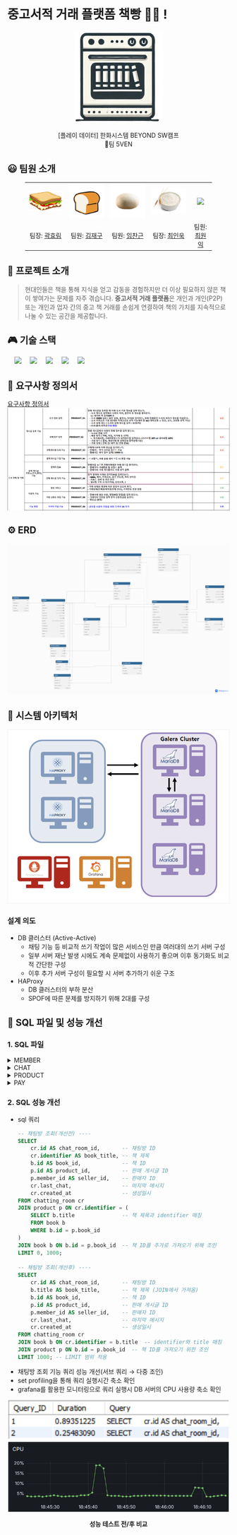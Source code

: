 # 중고서적 거래 플랫폼 책빵 📖🍞 !
<p align="middle" style="margin: 0; padding: 0;">
  <img width="200px" src="./assets/image/5ven icon.png">
</p>

<p align="middle">
[플레이 데이터] 한화시스템 BEYOND SW캠프
<br>🥪팀 5VEN
</p>

## 😃 팀원 소개

<figure>
    <table>
      <tr>
        <td align="center"><img src="./img/샌드위치.png" width="180px"/></td>
        <td align="center"><img src="./img/식빵.png" width="180px"/></td>
        <td align="center"><img src="./img/반죽.png" width="180px"/></td>
	<td align="center"><img src="./img/밀가루.png" width="180px"/></td>
        <td align="center"><img src="./img/밀.png" width="180px"/></td>
      </tr>
      <tr>
        <td align="center">팀장: <a href="https://github.com/daydeiday">곽효림</a></td>
        <td align="center">팀원: <a href="https://github.com/wkdlrn">김재구</a></td>
        <td align="center">팀원: <a href="https://github.com/ChangeunLim" >임찬근</a></td>
        <td align="center">팀장: <a href="https://github.com/InukChoi">최인욱</a></td>
	<td align="center">팀원: <a href="https://github.com/choi-won-ik" >최원익</a></td>
      </tr>
    </table>
</figure>


## 📝 프로젝트 소개

> 현대인들은 책을 통해 지식을 얻고 감동을 경험하지만 더 이상 필요하지 않은 책이 쌓여가는 문제를 자주 겪습니다. **중고서적 거래 플랫폼**은 개인과 개인(P2P) 또는 개인과 업자 간의 중고 책 거래를 손쉽게 연결하여 책의 가치를 지속적으로 나눌 수 있는 공간을 제공합니다.



## 🎮 기술 스택
&nbsp;&nbsp;&nbsp;&nbsp;<img src="https://img.shields.io/badge/GitHub-181717?style=flat&logo=GitHub&logoColor=white&color=black"></a>
&nbsp;&nbsp;&nbsp;&nbsp;<img src="https://img.shields.io/badge/Git-F05032?style=flat&logo=Git&logoColor=white&color=ffa500"></a>
&nbsp;&nbsp;&nbsp;&nbsp;<img src="https://img.shields.io/badge/MariaDB-003545?style=flat&logo=MariaDB&logoColor=white"></a>
&nbsp;&nbsp;&nbsp;&nbsp;<img src="https://img.shields.io/badge/Grafana-%23F46800.svg?style=flat&logo=grafana&logoColor=white"></a>
&nbsp;&nbsp;&nbsp;&nbsp;<img src="https://img.shields.io/badge/Prometheus-E6522C?style=flat&logo=Prometheus&logoColor=white"></a>
<br>



## 📂 요구사항 정의서 
[요구사항 정의서](https://github.com/beyond-sw-camp/be12-1st-5ven-bread_book/blob/kjg/assets/5%EC%A1%B0_%EC%9A%94%EA%B5%AC%EC%82%AC%ED%95%AD%20%EC%A0%95%EC%9D%98%EC%84%9C.pdf)
![요구사항 정의서](https://raw.githubusercontent.com/beyond-sw-camp/be12-1st-5ven-bread_book/refs/heads/kjg/assets/image/%EC%9A%94%EA%B5%AC%EC%82%AC%ED%95%AD%20%EC%A0%95%EC%9D%98%EC%84%9C.png)
<br>

## ⚙️ ERD
![ERD](https://github.com/beyond-sw-camp/be12-1st-5ven-bread_book/blob/kjg/assets/image/5ven%20ERD.png?raw=true)
<br>

## 🔀 시스템 아키텍처
![시스템 아키텍처](https://github.com/beyond-sw-camp/be12-1st-5ven-bread_book/blob/kjg/assets/image/sa.png?raw=true)
<br>
### 설계 의도
- DB 클러스터 (Active-Active)
  - 채팅 기능 등 비교적 쓰기 작업이 많은 서비스인 만큼 여러대의 쓰기 서버 구성
  - 일부 서버 재난 발생 시에도 계속 문제없이 사용하기 좋으며 이후 동기화도 비교적 간단한 구성
  - 이후 추가 서버 구성이 필요할 시 서버 추가하기 쉬운 구조
- HAProxy
    - DB 클러스터의 부하 분산
    - SPOF에 따른 문제를 방지하기 위해 2대를 구성

## 🔎 SQL 파일 및 성능 개선
### 1. SQL 파일
<details>
<summary>MEMBER</summary>
<div markdown="1">

- [member.sql](./assets/image/member.sql)

</div>
</details>

<details>
<summary>CHAT</summary>
<div markdown="1">

- [chat.sql](./assets/image/chat.sql)

</div>
</details>


<details>
<summary>PRODUCT</summary>
<div markdown="1">

- [product.sql](./assets/image/product.sql)

</div>
</details>


<details>
<summary>PAY</summary>
<div markdown="1">

- [pay.sql](./assets/image/pay.sql)

</div>
</details>




### 2. SQL 성능 개선
- sql 쿼리
  ```sql
  -- 채팅방 조회(개선전) ----
  SELECT 
      cr.id AS chat_room_id,       -- 채팅방 ID
      cr.identifier AS book_title, -- 책 제목
      b.id AS book_id,             -- 책 ID
      p.id AS product_id,          -- 판매 게시글 ID
      p.member_id AS seller_id,    -- 판매자 ID
      cr.last_chat,                -- 마지막 메시지
      cr.created_at                -- 생성일시
  FROM chatting_room cr
  JOIN product p ON cr.identifier = (
      SELECT b.title               -- 책 제목과 identifier 매칭
      FROM book b 
      WHERE b.id = p.book_id
  )
  JOIN book b ON b.id = p.book_id  -- 책 ID를 추가로 가져오기 위해 조인
  LIMIT 0, 1000;

  -- 채팅방 조회(개선후) ----
  SELECT 
      cr.id AS chat_room_id,       -- 채팅방 ID
      b.title AS book_title,       -- 책 제목 (JOIN에서 가져옴)
      b.id AS book_id,             -- 책 ID
      p.id AS product_id,          -- 판매 게시글 ID
      p.member_id AS seller_id,    -- 판매자 ID
      cr.last_chat,                -- 마지막 메시지
      cr.created_at                -- 생성일시
  FROM chatting_room cr
  JOIN book b ON cr.identifier = b.title  -- identifier와 title 매칭
  JOIN product p ON b.id = p.book_id  -- 책 ID를 가져오기 위한 조인
  LIMIT 1000; -- LIMIT 범위 적용
  ```
- 채팅방 조회 기능 쿼리 성능 개선(서브 쿼리 → 다중 조인)
- set profiling을 통해 쿼리 실행시간 축소 확인
- grafana를 활용한 모니터링으로 쿼리 실행시 DB 서버의 CPU 사용량 축소 확인
  
<p align="middle" style="margin: 0; padding: 0;">
  <img width="500px" src="./assets/image/5ven성능개선1.png">
</p>
<p align="middle" style="margin: 0; padding: 0;">
  <img width="500px" src="./assets/image/5ven 성능개선 2.png">
</p>
<p align="middle">
  <strong>성능 테스트 전/후 비교
</p>